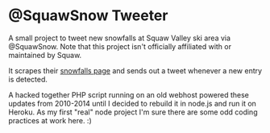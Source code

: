 # @SquawSnow Tweeter

A small project to tweet new snowfalls at Squaw Valley ski area via @SquawSnow. Note that this project isn't officially affiliated with or maintained by Squaw.

It scrapes their [snowfalls page](http://squawalpine.com/skiing-riding/weather-conditions-webcams/squaw-valley-snowfall-tracker) and sends out a tweet whenever a new entry is detected.

A hacked together PHP script running on an old webhost powered these updates from 2010-2014 until I decided to rebuild it in node.js and run it on Heroku. As my first "real" node project I'm sure there are some odd coding practices at work here. :)
